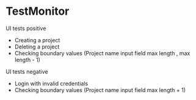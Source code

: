 # TestMonitor

UI tests positive
- Creating a project
- Deleting a project
- Checking boundary values (Project name input field max length , max length - 1)
  
UI tests negative
- Login with invalid credentials
- Checking boundary values (Project name input field max length + 1)
